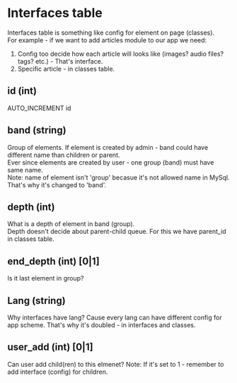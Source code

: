 # Interfaces table

Interfaces table is something like config for element on page (classes).  
For example - if we want to add articles module to our app we need:  
1. Config too decide how each article will looks like (images? audio files? tags? etc.) - That's interface.
2. Specific article - in classes table.

## id (int)
AUTO_INCREMENT id
## band (string)
Group of elements. If element is created by admin - band could have different name than children or parent.  
Ever since elements are created by user - one group (band) must have same name.  
Note: name of element isn't 'group' becasue it's not allowed name in MySql. That's why it's changed to 'band'.
## depth (int)
What is a depth of element in band (group).  
Depth doesn't decide about parent-child queue. For this we have parent_id in classes table.
## end_depth (int) [0|1]
Is it last element in group?
## Lang (string)
Why interfaces have lang? Cause every lang can have different config for app scheme. That's why it's doubled - in interfaces and classes.
## user_add (int) [0|1]
Can user add child(ren) to this elmenet?
Note: If it's set to 1 - remember to add interface (config) for children.
